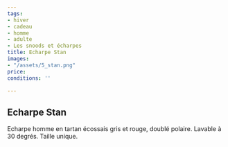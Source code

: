 ```yaml
---
tags:
- hiver
- cadeau
- homme
- adulte
- Les snoods et écharpes
title: Echarpe Stan
images:
- "/assets/5_stan.png"
price: 
conditions: ''

---
```

## Echarpe Stan

Echarpe homme en tartan écossais gris et rouge, doublé polaire. Lavable à 30 degrés. Taille unique.